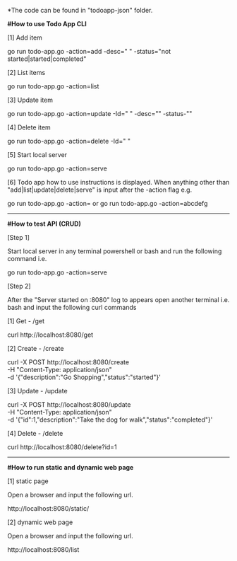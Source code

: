 *The code can be found in "todoapp-json" folder. 

**#How to use Todo App CLI**

[1] Add item

go run todo-app.go -action=add -desc=" " -status="not started|started|completed"

[2] List items

go run todo-app.go -action=list

[3] Update item

go run todo-app.go -action=update -Id=" " -desc="" -status-""

[4] Delete item

go run todo-app.go -action=delete -Id=" "

[5] Start local server

go run todo-app.go -action=serve

[6] Todo app how to use instructions is displayed.
When anything other than "add|list|update|delete|serve" is input after the -action flag e.g.

go run todo-app.go -action= or go run todo-app.go -action=abcdefg

----------------------------------------------------------------------------------------------------------------------

**#How to test API (CRUD)**

[Step 1]

Start local server in any terminal powershell or bash and run the following command i.e.

go run todo-app.go -action=serve

[Step 2]

After the "Server started on :8080" log to appears open another terminal i.e. bash and input the following curl commands

[1] Get - /get

curl http://localhost:8080/get

[2] Create - /create

curl -X POST http://localhost:8080/create \
  -H "Content-Type: application/json" \
  -d '{"description":"Go Shopping","status":"started"}'

[3] Update - /update

curl -X POST http://localhost:8080/update \
  -H "Content-Type: application/json" \
  -d '{"id":1,"description":"Take the dog for walk","status":"completed"}'

[4] Delete - /delete

curl http://localhost:8080/delete?id=1

---------------------------------------------------------------------------------------------------------------------

**#How to run static and dynamic web page**

[1] static page

Open a browser and input the following url.

http://localhost:8080/static/

[2] dynamic web page

Open a browser and input the following url.

http://localhost:8080/list


